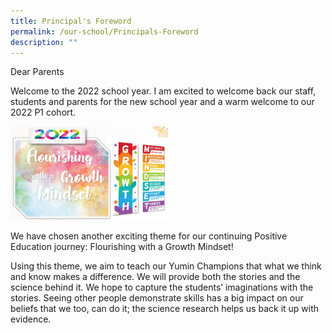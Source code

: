 ```yaml
---
title: Principal's Foreword
permalink: /our-school/Principals-Foreword
description: ""
---
```

Dear Parents    

  

Welcome to the 2022 school year. I am excited to welcome back our staff, students and parents for the new school year and a warm welcome to our 2022 P1 cohort.

<img src="/images/1stpic.png" 
     style="width:50%">

We have chosen another exciting theme for our continuing Positive Education journey: Flourishing with a Growth Mindset!

  

Using this theme, we aim to teach our Yumin Champions that what we think and know makes a difference. We will provide both the stories and the science behind it. We hope to capture the students’ imaginations with the stories. Seeing other people demonstrate skills has a big impact on our beliefs that we too, can do it; the science research helps us back it up with evidence.

